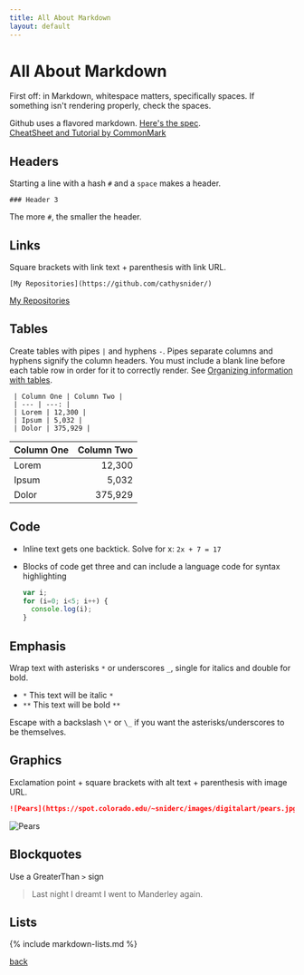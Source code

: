 ```yaml
---
title: All About Markdown
layout: default
---
```


# All About Markdown

First off: in Markdown, whitespace matters, specifically spaces. If something isn't rendering properly, check the spaces.  

Github uses a flavored markdown. [Here's the spec](https://github.github.com/gfm/). <br />
[CheatSheet and Tutorial by CommonMark](https://commonmark.org/help/)

## Headers

Starting a line with a hash `#` and a `space` makes a header.

```
### Header 3
```

The more `#`, the smaller the header.

## Links

Square brackets with link text + parenthesis with link URL.

```
[My Repositories](https://github.com/cathysnider/)
```

[My Repositories](https://github.com/cathysnider/)

## Tables

Create tables with pipes `|` and hyphens `-`. Pipes separate columns and hyphens signify the column headers.  You must include a blank line before each table row in order for it to correctly render. See [Organizing information with tables](https://help.github.com/en/articles/organizing-information-with-tables).

```
 | Column One | Column Two |
 | --- | ---: |
 | Lorem | 12,300 |
 | Ipsum | 5,032 |
 | Dolor | 375,929 |
```

 | Column One | Column Two |
 | --- | ---: |
 | Lorem | 12,300 |
 | Ipsum | 5,032 |
 | Dolor | 375,929 |


## Code

* Inline text gets one backtick.
  Solve for x: `2x + 7 = 17`
* Blocks of code get three and can include a language code for syntax highlighting

  ```js
  var i;
  for (i=0; i<5; i++) {
    console.log(i);
  }
  ```

## Emphasis

Wrap text with asterisks `*` or underscores `_`, single for italics and double for bold.

* `*` This text will be italic `*`
* `**` This text will be bold `**`

Escape with a backslash `\*` or `\_` if you want the asterisks/underscores to be themselves.

## Graphics

Exclamation point + square brackets with alt text + parenthesis with image URL.

```md
![Pears](https://spot.colorado.edu/~sniderc/images/digitalart/pears.jpg)
```

![Pears](https://spot.colorado.edu/~sniderc/images/digitalart/pears.jpg)

## Blockquotes

Use a GreaterThan `>` sign

> Last night I dreamt I went to Manderley again.

## Lists

{% include markdown-lists.md %}

[back](./)
